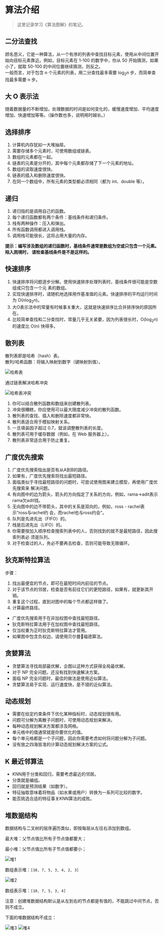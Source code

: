 # 算法介绍

> 这里记录学习《算法图解》的笔记。

## 二分法查找

顾名思义，它是一种算法，从一个有序的列表中查找目标元素，使用从中间位置开始向目标元素靠近。例如，目标元素在 1-100 的数字中，你从 50 开始猜测，如果小了，就取 50-100 的中间位置继续猜测，则反之。  
一般而言，对于包含 n 个元素的列表，用二分查找最多需要 $\log_2 n$ 步，而简单查找最多需要 n 步。

## 大 O 表示法

随着数据量的不断增加，处理数据的时间是如何变化的，缓慢速度增加、平均速度增加、快速增加等等。（操作数也多，说明用时越长。）

## 选择排序

1. 计算机内存犹如一大堆抽屉。
2. 需要存储多个元素时，可使用数组或链表。
3. 数组的元素都在一起。
4. 链表的元素是分开的，其中每个元素都存储了下一个元素的地址。
5. 数组的读取速度很快。
6. 链表的插入和删除速度很快。
7. 在同一个数组中，所有元素的类型都必须相同（都为 int、double 等）。

## 递归

1. 递归指的是调用自己的函数。
2. 每个递归函数都有两个条件：基线条件和递归条件。
3. 栈有两种操作：压入和弹出。
4. 所有函数调用都进入调用栈。
5. 调用栈可能很长，这将占用大量的内存。

**提示：编写涉及数组的递归函数时，基线条件通常是数组为空或只包含一个元素。陷入困境时，
请检查基线条件是不是这样的。**

## 快速排序

1. 快速排序将问题逐步分解。使用快速排序处理列表时，基线条件很可能是空数组或只包含一个元
素的数组。
2. 实现快速排序时，请随机地选择用作基准值的元素。快速排序的平均运行时间为 O($n\log_2 n$)。
3. 大O表示法中的常量有时候事关重大，这就是快速排序比合并排序快的原因所在。
4. 比较简单查找和二分查找时，常量几乎无关紧要，因为列表很长时，O($\log_2 n$) 的速度比 O(n)
快得多。

## 散列表

散列表即是哈希（hash）表。  
散列/哈希函数：将输入映射到数字（键映射到值）。

![哈希表](../../assets/algorithms/1.png)

通过链表解决哈希冲突

![哈希表冲突](../../assets/algorithms/2.png)

1. 你可以结合散列函数和数组来创建散列表。
2. 冲突很糟糕，你应使用可以最大限度减少冲突的散列函数。
3. 散列表的查找、插入和删除速度都非常快。
4. 散列表适合用于模拟映射关系。
5. 一旦填装因子超过 0.7，就该调整散列表的长度。
6. 散列表可用于缓存数据（例如，在 Web 服务器上）。
7. 散列表非常适合用于防止重复。

## 广度优先搜索

1. 广度优先搜索指出是否有从A到B的路径。
2. 如果有，广度优先搜索将找出最短路径。
3. 面临类似于寻找最短路径的问题时，可尝试使用图来建立模型，再使用广度优先搜索来
解决问题。
4. 有向图中的边为箭头，箭头的方向指定了关系的方向，例如，rama→adit表示rama欠adit钱。
5. 无向图中的边不带箭头，其中的关系是双向的，例如，ross - rachel表示“ross与rachel约
会，而rachel也与ross约会”。
6. 队列是先进先出（FIFO）的。
7. 栈是后进先出（LIFO）的。
8. 你需要按加入顺序检查搜索列表中的人，否则找到的就不是最短路径，因此搜索列表必
须是队列。
9. 对于检查过的人，务必不要再去检查，否则可能导致无限循环。

## 狄克斯特拉算法

步骤：  
1. 找出最便宜的节点，即可在最短时间内前往的节点。
2. 对于该节点的邻居，检查是否有前往它们的更短路径，如果有，就更新其开销。
3. 重复这个过程，直到对图中的每个节点都这样做了。
4. 计算最终路径。

- 广度优先搜索用于在非加权图中查找最短路径。
- 狄克斯特拉算法用于在加权图中查找最短路径。
- 仅当权重为正时狄克斯特拉算法才管用。
- 如果图中包含负权边，请使用贝尔曼福德算法。

## 贪婪算法

- 贪婪算法寻找局部最优解，企图以这种方式获得全局最优解。
- 对于 NP 完全问题，还没有找到快速解决方案。
- 面临 NP 完全问题时，最佳的做法是使用近似算法。
- 贪婪算法易于实现、运行速度快，是不错的近似算法。

## 动态规划

- 需要在给定约束条件下优化某种指标时，动态规划很有用。
- 问题可分解为离散子问题时，可使用动态规划来解决。
- 每种动态规划解决方案都涉及网格。
- 单元格中的值通常就是你要优化的值。
- 每个单元格都是一个子问题，因此你需要考虑如何将问题分解为子问题。
- 没有放之四海皆准的计算动态规划解决方案的公式。

## K 最近邻算法

- KNN用于分类和回归，需要考虑最近的邻居。
- 分类就是编组。
- 回归就是预测结果（如数字）。
- 特征抽取意味着将物品（如水果或用户）转换为一系列可比较的数字。
- 能否挑选合适的特征事关KNN算法的成败。

## 堆数据结构

数据结构与二叉树的层序遍历类似，即按每层从左往右添加到数组。

最大堆：父节点值比所有子节点值都要大；

最小堆：父节点值比所有子节点值都要小；

![堆1](../../assets/algorithms/3.png)

数组表示堆：`[10, 7, 5, 3, 4, 2, 3]`

![堆2](../../assets/algorithms/4.png)

数组表示堆：`[10, 7, 5, 3, 4]`

注意：创建堆数据结构默认是从左到右的节点都是有值的，不能跳过中间节点，否则不成立。

下面的堆数据结构不成立：

![堆3](../../assets/algorithms/5.png)
![堆4](../../assets/algorithms/6.png)
